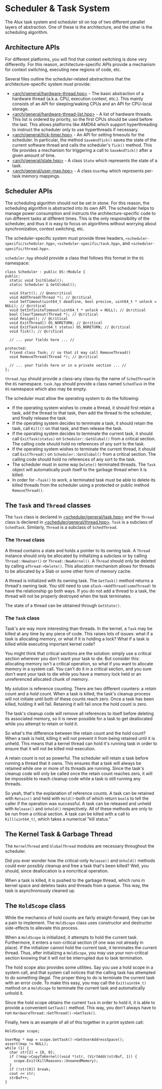 # Scheduler & Task System

The Alux task system and scheduler sit on top of two different parallel layers of abstraction. One of these is the architecture, and the other is the scheduling algorithm.

## Architecture APIs

For different platforms, you will find that context switching is done very differently. For this reason, architecture-specific APIs provide a mechanism for context switching, executing new regions of code, etc.

Several files outline the scheduler-related abstractions that the architecture-specific system must provide:

 * [&lt;arch/general/hardware-thread.hpp&gt;](../src/arch/general/hardware-thread.hpp) - The basic abstraction of a hardware thread (a.k.a. CPU, execution context, etc.). This mainly consists of an API for sleeping/waking CPUs and an API for CPU-local storage.
 * [&lt;arch/general/hardware-thread-list.hpp&gt;](../src/arch/general/hardware-thread-list.hpp) - A list of hardware threads. This list is ordered by priority, so the first CPUs should be used before the last. This allows platforms like AMD64 which support hyperthreading to instruct the scheduler only to use hyperthreads if necessary.
 * [&lt;arch/general/tick-timer.hpp&gt;](../src/arch/general/tick-timer.hpp) - An API for setting timeouts for the scheduler. In particular, the method `SaveAndTick()` saves the state of the current software thread and calls the scheduler's `Tick()` method. This file provides a mechanism for triggering a call to `SaveAndTick()` after a given amount of time.
 * [&lt;arch/general/state.hpp&gt;](../src/arch/general/state.hpp) - A class `State` which represents the state of a task.
 * [&lt;arch/general/user-map.hpp&gt;](../src/arch/general/user-map.hpp) - A class `UserMap` which represents per-task memory mappings.

## Scheduler APIs

The scheduling algorithm should not be set in stone. For this reason, the scheduling algorithm is abstracted into its own API. The scheduler helps to manage power consumption and instructs the architecture-specific code to run different tasks at different times. This is the only responsibility of the scheduler, and thus it is easy to focus on algorithms without worrying about synchronization, context switching, etc.

The scheduler-specific system must provide three headers, `<scheduler-specific/scheduler.hpp>`, `<scheduler-specific/task.hpp>`, and `<scheduler-specific/thread.hpp>`.

`scheduler.hpp` should provide a class that follows this format in the `OS` namespace:

    class Scheduler : public OS::Module {
    public:
      static void InitGlobal();
	  static Scheduler & GetGlobal();
	  
	  void Start(); // @noncritical	  
	  void AddThread(Thread *); // @critical
	  void SetTimeout(uint64_t deadline, bool precise, uint64_t * unlock = NULL); // @critical
	  void SetInfiniteTimeout(uint64_t * unlock = NULL); // @critical
	  bool ClearTimeout(Thread *); // @critical
	  void Resign(); // @critical
	  void ExitThread() OS_NORETURN; // @critical
	  void ExitTask(uint64_t status) OS_NORETURN; // @critical
	  void Tick(); // @critical
	  
	  // ... your fields here ... //
	  
	protected:
	  friend class Task; // so that it may call RemoveThread()
	  void RemoveThread(Thread *); // @critical
      
      // ... your fields here or in a private section ... //
    };

`thread.hpp` should provide a class&ndash;any class&ndash;by the name of `SchedThread` in the `OS` namespace. `task.hpp` should provide a class named `SchedTask` in the `OS` namespace which also may be empty.

The scheduler must allow the operating system to do the following:

* If the operating system wishes to create a thread, it should first retain a task, add the thread to that task, then add the thread to the scheduler, and finally release the task.
* If the operating system decides to terminate a task, it should retain the task, call `Kill()` on that task, and then release the task.
* If the operating system decides to terminate the current task, it should call `ExitTask(status)` on `Scheduler::GetGlobal()` from a critical section. The calling code should hold no references of any sort to the task.
* If the operating system wishes to terminate the current thread, it should call `ExitThread()` on `Scheduler::GetGlobal()` from a critical section. The calling code should hold no references of any sort to the task.
* The scheduler must in some way `Delete()` terminated threads. The `Task` object will automatically push itself to the garbage thread when it is killed.
* In order for `~Task()` to work, a terminated task must be able to delete its killed threads from the scheduler using a protected or public method `RemoveThread()`.

## The `Task` and `Thread` classes

The `Task` class is declared in [&lt;scheduler/general/task.hpp&gt;](../src/scheduler/general/task.hpp) and the `Thread` class is declared in [&lt;scheduler/general/thread.hpp&gt;](../src/scheduler/general/thread.hpp). `Task` is a subclass of `SchedTask`. Similarly, `Thread` is a subclass of `SchedThread`.

### The `Thread` class

A thread contains a state and holds a pointer to its owning task. A `Thread` instance should only be allocated by initializing a subclass or by calling `Thread::NewUser()` or `Thread::NewKernel()`. A `Thread` should only be deleted by calling `aThread->Delete()`. This allocation mechanism allows for threads to be allocated by a Slab or some other form of memory cache.

A thread is initialized with its owning task. The `GetTask()` method returns a thread's owning task. You still need to use `aTask->AddThread(someThread)` to have the relationship go both ways. If you do not add a thread to a task, the thread will not be properly destroyed when the task terminates.

The state of a thread can be obtained through `GetState()`.

### The `Task` class

Task's are way more interesting than threads. In the kernel, a `Task` may be killed at any time by any piece of code. This raises lots of issues: what if a task is allocating memory, or what if it is holding a lock? What if a task is killed while executing important kernel code?

You might think that critical sections are the solution: simply use a critical section wherever you don't want your task to die. But consider this: allocating memory isn't a critical operation, so what if you want to allocate memory in a system call. You can't do it in a critical section, and you sure don't want your task to die while you have a memory lock held or an unreferenced allocated chunk of memory.

My solution is reference counting. There are two different counters: a *retain* count and a *hold* count. When a task is killed, the task's cleanup process will not initiate until both of these counts reach zero. Once a task has been killed, holding it will fail. Retaining it will fail once the hold count is zero.

The task's cleanup code will remove all references to itself before deleting its associated memory, so it is never possible for a task to get deallocated while you attempt to retain or hold it.

So what's the difference between the retain count and the hold count? When a task is held, killing it will not prevent it from being retained until it is unheld. This means that a kernel thread can hold it's running task in order to ensure that it will not be killed mid-execution.

A retain count is not as powerful. The scheduler will retain a task before running a thread that it owns. This ensures that a task will always be retained while one or more of its threads are running. Since the task's cleanup code will only be called once the retain count reaches zero, it will be impossible to reach cleanup code while a task is still running any threads.

So yeah, that's the explanation of reference counts. A task can be retained with `Retain()` and held with `Hold()`&ndash;both of which return `bool`s to tell the caller if the operation was successful. A task can be released and unheld with `Release()` and `Unhold()` respectively. All of these methods are only to be run from a critical section. A task can be killed with a call to `Kill(uint64_t)`, which takes a numerical "kill status."

## The Kernel Task & Garbage Thread

The `KernelThread` and `GlobalThread` modules are necessary throughout the scheduler.

Did you ever wonder how the critical-only `Release()` and `Unhold()` methods could ever possibly cleanup and free a task that's been killed? Well, you should, since deallocation is a noncritical operation.

When a task is killed, it is pushed to the garbage thread, which runs in kernel space and deletes tasks and threads from a queue. This way, the task is asynchronously cleaned up.

## The `HoldScope` class

While the mechanics of hold counts are fairly straight-forward, they can be a pain to implement. The `HoldScope` class uses constructor and destructor side-effects to alleviate this process.

When a `HoldScope` is initialized, it attempts to hold the current task. Furthermore, it enters a non-critical section (if one was not already in place). If the initializer cannot hold the current task, it terminates the current thread. Thus, after initializng a `HoldScope`, you may use your non-critical section knowing that it will not be interrupted due to task termination.

The hold scope also provides some utilities. Say you use a hold scope in a system call, and that system call notices that the calling task has attempted to do something illegal. The proper thing to do is terminate the current task with an error code. To make this easy, you may call the `Exit(uint64_t)` method on a `HoldScope` to terminate the current task and automatically unhold it.

Since the hold scope obtains the current `Task` in order to hold it, it is able to provide a convenient `GetTask()` method. This way, you don't always have to run `HardwareThread::GetThread()->GetTask()`.

Finally, here is an example of all of this together in a print system call:

	HoldScope scope;
  
    UserMap * map = scope.GetTask()->GetUserAddressSpace();
    assert(map != NULL);
    while (1) {
      char str[2] = {0, 0};
      if (!map->CopyToKernel((void *)str, (VirtAddr)strBuf, 1)) {
        scope.Exit(KillReasons::UnownedMemory);
      }
      if (!str[0]) break;
      cout << str;
      strBuf++;
    }
